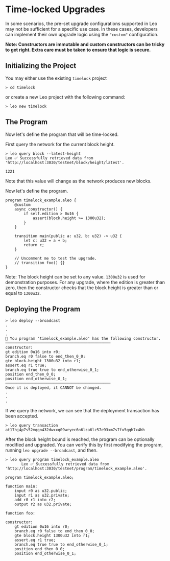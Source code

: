 # Time-locked Upgrades
In some scenarios, the pre-set upgrade configurations supported in Leo may not be sufficient for a specific use case.
In these cases, developers can implement their own upgrade logic using the `"custom"` configuration.

**Note: Constructors are immutable and custom constructors can be tricky to get right. Extra care must be taken to ensure that logic is secure.**


## Initializing the Project
You may either use the existing `timelock` project
```
> cd timelock
```
or create a new Leo project with the following command:
```
> leo new timelock
```

## The Program

Now let's define the program that will be time-locked.

First query the network for the current block height.
```
> leo query block --latest-height
Leo ✅ Successfully retrieved data from 'http://localhost:3030/testnet/block/height/latest'.

1221
````
Note that this value will change as the network produces new blocks.

Now let's define the program.
```leo
program timelock_example.aleo {
    @custom
    async constructor() {
        if self.edition > 0u16 {
            assert(block.height >= 1300u32);
        }
    }
    
    transition main(public a: u32, b: u32) -> u32 {
        let c: u32 = a + b;
        return c;
    }

    // Uncomment me to test the upgrade.
    // transition foo() {}
}
```

Note: The block height can be set to any value. `1300u32` is used for demonstration purposes.
For any upgrade, where the edition is greater than zero, then the constructor checks that the block height is greater than or equal to `1300u32`.

## Deploying the Program
```
> leo deploy --broadcast
.
.
.
🔧 You program 'timelock_example.aleo' has the following constructor.
──────────────────────────────────────────────
constructor:
gt edition 0u16 into r0;
branch.eq r0 false to end_then_0_0;
gte block.height 1300u32 into r1;
assert.eq r1 true;
branch.eq true true to end_otherwise_0_1;
position end_then_0_0;
position end_otherwise_0_1;
──────────────────────────────────────────────
Once it is deployed, it CANNOT be changed.
.
.
.
```

If we query the network, we can see that the deployment transaction has been accepted.
```
> leo query transaction at17hj4p7s52mqgn432dwxxq09wryec6n6lza6lz57e93xm7s7fu5qqh7x4hh
```

After the block height bound is reached, the program can be optionally modified and upgraded.
You can verify this by first modifying the program, running `leo upgrade --broadcast`, and then.
```
> leo query program timelock_example.aleo
       Leo ✅ Successfully retrieved data from 'http://localhost:3030/testnet/program/timelock_example.aleo'.

program timelock_example.aleo;

function main:
    input r0 as u32.public;
    input r1 as u32.private;
    add r0 r1 into r2;
    output r2 as u32.private;

function foo: 

constructor:
    gt edition 0u16 into r0;
    branch.eq r0 false to end_then_0_0;
    gte block.height 1300u32 into r1;
    assert.eq r1 true;
    branch.eq true true to end_otherwise_0_1;
    position end_then_0_0;
    position end_otherwise_0_1;
```



